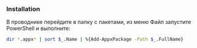 ### Installation

В проводнике перейдите в папку с пакетами, из меню Файл запустите PowerShell и выполните:

```sh
dir *.appx* | sort $_.Name | %{Add-AppxPackage -Path $_.FullName}
```
